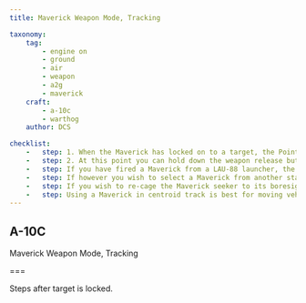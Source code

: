 ```yaml
---
title: Maverick Weapon Mode, Tracking

taxonomy:
    tag:
        - engine on
        - ground
        - air
        - weapon
        - a2g
        - maverick
    craft:
        - a-10c
        - warthog
    author: DCS

checklist:
    -   step: 1. When the Maverick has locked on to a target, the Pointing Cross that represents the pointing angle of the Maverick in relation to the aircraft’s longitudinal axis will flash. 
    -   step: 2. At this point you can hold down the weapon release button to launch the missile. 
    -   step: If you have fired a Maverick from a LAU-88 launcher, the next Maverick on the launcher will automatically be selected and slewed to the last Maverick lock location.  This is termed a “Quick Draw”. 
    -   step: If however you wish to select a Maverick from another station, you must cycle your profile using the HUD rotary by pressing DMS Left or Right Short. 
    -   step: If you wish to re-cage the Maverick seeker to its boresight position or the seeker has reached its gimbal limits, you can re-cage the seeker to boresight by pressing China Hat Aft Short. 
    -   step: Using a Maverick in centroid track is best for moving vehicles or small, stationary targets. 
---
```


## A-10C 
Maverick Weapon Mode, Tracking

===


Steps after target is locked.